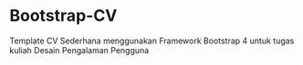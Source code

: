 # Bootstrap-CV
Template CV Sederhana menggunakan Framework Bootstrap 4 untuk tugas kuliah Desain Pengalaman Pengguna
